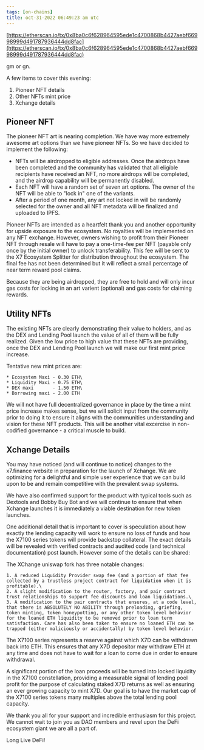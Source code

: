 ```yaml
---
tags: [on-chains]
title: oct-31-2022 06:49:23 am utc
---
```


[https://etherscan.io/tx/0x8ba0c6f628964595ede1c4700868b4427aebf66998999d491787936444dd8fac](https://etherscan.io/tx/0x8ba0c6f628964595ede1c4700868b4427aebf66998999d491787936444dd8fac)

gm or gn.

A few items to cover this evening:

1. Pioneer NFT details
2. Other NFTs mint price
3. Xchange details

## Pioneer NFT

The pioneer NFT art is nearing completion. We have way more extremely awesome art options than we have pioneer NFTs. So we have decided to implement the following:

- NFTs will be airdropped to eligible addresses. Once the airdrops have been completed and the community has validated that all eligible recipients have received an NFT, no more airdrops will be completed, and the airdrop capability will be permanently disabled.
- Each NFT will have a random set of seven art options. The owner of the NFT will be able to "lock in" one of the variants.
- After a period of one month, any art not locked in will be randomly selected for the owner and all NFT metadata will be finalized and uploaded to IPFS.

Pioneer NFTs are intended as a heartfelt thank you and another opportunity for upside exposure to the ecosystem. No royalties will be implemented on any NFT exchange. However, owners wishing to profit from their Pioneer NFT through resale will have to pay a one-time-fee per NFT (payable only once by the initial owner) to unlock transferability. This fee will be sent to the X7 Ecosystem Splitter for distribution throughout the ecosystem. The final fee has not been determined but it will reflect a small percentage of near term reward pool claims.

Because they are being airdropped, they are free to hold and will only incur gas costs for locking in an art varient (optional) and gas costs for claiming rewards.

## Utility NFTs

The existing NFTs are clearly demonstrating their value to holders, and as the DEX and Lending Pool launch the value of all of them will be fully realized. Given the low price to high value that these NFTs are providing, once the DEX and Lending Pool launch we will make our first mint price increase.

Tentative new mint prices are:

    * Ecosystem Maxi - 0.30 ETH\
    * Liquidity Maxi - 0.75 ETH\
    * DEX maxi       - 1.50 ETH\
    * Borrowing maxi - 2.00 ETH

We will not have full decentralized governance in place by the time a mint price increase makes sense, but we will solicit input from the community prior to doing it to ensure it aligns with the communities understanding and vision for these NFT products. This will be another vital excercise in non-codified governance - a critical muscle to build.

## Xchange Details

You may have noticed (and will continue to notice) changes to the x7.finance website in preparation for the launch of Xchange. We are optimizing for a delightful and simple user experience that we can build upon to be and remain competitive with the prevalent swap systems.

We have also confirmed support for the product with typical tools such as Dextools and Bobby Buy Bot and we will continue to ensure that when Xchange launches it is immediately a viable destination for new token launches.

One additional detail that is important to cover is speculation about how exactly the lending capacity will work to ensure no loss of funds and how the X7100 series tokens will provide backstop collateral. The exact details will be revealed with verified contracts and audited code (and technical documentation) post launch. However some of the details can be shared:

The XChange uniswap fork has three notable changes:

    1. A reduced Liquidity Provider swap fee (and a portion of that fee collected by a trustless project contract for liquidation when it is profitable).\
    2. A slight modification to the router, factory, and pair contract trust relationships to support fee discounts and loan liquidations.\
    3. A modification to the pair contracts that ensures, at a code level, that there is ABSOLUTELY NO ABILITY through preloading, griefing, token minting, token honeypotting, or any other token level behavior for the loaned ETH liquidity to be removed prior to loan term satisfaction. Care has also been taken to ensure no loaned ETH can be trapped (either maliciously or accidentally) by token level behavior.

The X7100 series represents a reserve against which X7D can be withdrawn back into ETH. This ensures that any X7D depositor may withdraw ETH at any time and does not have to wait for a loan to come due in order to ensure withdrawal.

A significant portion of the loan proceeds will be turned into locked liquidity in the X7100 constellation, providing a measurable signal of lending pool profit for the purpose of calculating staked X7D returns as well as ensuring an ever growing capacity to mint X7D. Our goal is to have the market cap of the X7100 series tokens many multiples above the total lending pool capacity.

We thank you all for your support and incredible enthusiasm for this project. We cannot wait to join you as DAO members and revel upon the DeFi ecosystem giant we are all a part of.

Long Live DeFi!

